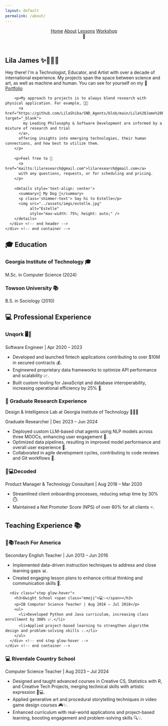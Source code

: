 ```yaml
---
layout: default
permalink: /about/
---
```


<head>
  <link rel="stylesheet" href="../assets/css/styles.css">
</head>

<header class="navbar">
  <nav id="nav-links" class="nav-links">
    <a href="/sparkle_workshop/">Home</a>
    <a href="/sparkle_workshop/about/">About</a>
    <a href="/sparkle_workshop/lessons/">Lessons</a>
    <a href="/sparkle_workshop/workshop/">Workshop</a>
  </nav>
  <div class="hamburger" onclick="toggleMenu()">🍔</div>
</header>

<body class='cats'>

  <section class="step">
    <div class="container">
      <div class="header">
        <h1>Lila James <span class="emoji">✨👩‍💻🌙</span></h1>
        <p>Hey there! I'm a Technologist, Educator, and Artist with over a decade of international experience. My projects span the space between science and art, as well as machine and human. You can see for yourself on my 🎨 
          <a href="https://github.com/LilaShiba" target="_blank">Portfolio</a>
        </p>

        <p>My approach to projects is to always blend research with physical application. For example, 🧑‍🏫 
          <a href="https://github.com/LilaShiba/SND_Agents/blob/main/Lila%20Jame%20Final%20Paper.pdf" target="_blank">
            my Leading Philosophy & Software Development are informed by a mixture of research and trial
          </a>, 
          offering insights into emerging technologies, their human connections, and how best to utilize them.
        </p>

        <p>Feel free to 📧 
          <a href="mailto:lilaresearch@gmail.com">lilaresearch@gmail.com</a> 
          with any questions, requests, or for scheduling and pricing.
        </p>

        <details style='text-align: center'>
          <summary>🐶 My Dog 🐶</summary>
          <p class='shimmer-text'> Say hi to Estelle</p>
          <img src="../assets/imgs/estelle.jpg" 
               alt="Estelle" 
               style="max-width: 75%; height: auto;" />
        </details>
      </div> <!-- end header -->
    </div> <!-- end container -->
  </section>

  <section class="step">
    <div class="container">
      <div class="section-header">
        <h2>🎓 Education</h2>
      </div>
      <div class="content">
        <h3>Georgia Institute of Technology <span class="emoji">🎓</span></h3>
        <p>M.Sc. in Computer Science (2024)</p>
        <h3>Towson University <span class="emoji">📚</span></h3>
        <p>B.S. in Sociology (2010)</p>
      </div> <!-- end content -->
    </div> <!-- end container -->
  </section>

  <section class="section">
    <div class="container">
      <div class="section-header">
        <h2>💻 Professional Experience</h2>
      </div>
      <div class="step glow-hover">
        <h3>Unqork <span class="emoji">🖥️🌙</span></h3>
        <p>Software Engineer | Apr 2020 – 2023</p>
        <ul>
          <li>Developed and launched fintech applications contributing to over $10M in secured contracts 💰.</li>
          <li>Engineered proprietary data frameworks to optimize API performance and scalability 📈.</li>
          <li>Built custom tooling for JavaScript and database interoperability, increasing operational efficiency by 25% 🔧.</li>
        </ul>
      </div> <!-- end step glow-hover -->
    </div> <!-- end container -->
  </section>

  <section class="step glow-hover">
    <div class="container">
      <h3>🔬 Graduate Research Experience</h3>
      <p>Design & Intelligence Lab at Georgia Institute of Technology <span class="emoji">🧑‍💻✨</span></p>
      <p>Graduate Researcher | Dec 2023 – Jun 2024</p>
      <ul>
        <li>Deployed custom LLM-based chat agents using NLP models across three MOOCs, enhancing user engagement 💬.</li>
        <li>Optimized data pipelines, resulting in improved model performance and overall user experience 🚀.</li>
        <li>Collaborated in agile development cycles, contributing to code reviews and Git workflows 🔄.</li>
      </ul>
    </div> <!-- end container -->
  </section>

  <section class="step glow-hover">
    <div class="container">
      <h3><span class="emoji">🔮💻</span>Decoded</h3>
      <p>Product Manager & Technology Consultant | Aug 2018 – Mar 2020</p>
      <ul>
        <li>Streamlined client onboarding processes, reducing setup time by 30% ⏱️.</li>
        <li>Maintained a Net Promoter Score (NPS) of over 80% for all clients ⭐.</li>
      </ul>
    </div> <!-- end container -->
  </section>

  <section class="section">
    <div class="container">
      <div class="section-header">
        <h2>Teaching Experience 📚</h2>
      </div>
      <div class="step glow-hover">
        <h3><span class="emoji">🌸📚</span>Teach For America</h3>
        <p>Secondary English Teacher | Jun 2013 – Jun 2016</p>
        <ul>
          <li>Implemented data-driven instruction techniques to address and close learning gaps 📊.</li>
          <li>Created engaging lesson plans to enhance critical thinking and communication skills 📝.</li>
        </ul>
      </div> <!-- end step glow-hover -->
      
      <div class="step glow-hover">
        <h3>Dwight School <span class="emoji">💻✨</span></h3>
        <p>IB Computer Science Teacher | Aug 2016 – Jul 2018</p>
        <ul>
          <li>Developed Python and Java curriculum, increasing class enrollment by 300% 📈.</li>
          <li>Applied project-based learning to strengthen algorithm design and problem-solving skills 💡.</li>
        </ul>
      </div> <!-- end step glow-hover -->
    </div> <!-- end container -->
  </section>

  <section class="step glow-hover">
    <div class="container">
      <h3>💻 Riverdale Country School</h3>
      <p>Computer Science Teacher | Aug 2023 – Jul 2024</p>
      <ul>
        <li>Designed and taught advanced courses in Creative CS, Statistics with R, and Creative Tech Projects, merging technical skills with artistic expression 🎨💻.</li>
        <li>Applied generative art and procedural storytelling techniques in video game design courses 🎮✨.</li>
        <li>Enhanced curriculum with real-world applications and project-based learning, boosting engagement and problem-solving skills 🔍💡.</li>
      </ul>
    </div> <!-- end container -->
  </section>

<script src="{{ site.baseurl }}/assets/js/cats.js"></script>
<script src="{{ site.baseurl }}/assets/js/mouse.js"></script>
<script src="{{ site.baseurl }}/assets/js/confetti.js"></script>
<script src="{{ site.baseurl }}/assets/js/expandEffect.js"></script>

</body>
